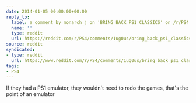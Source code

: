 ```yaml
---
date: 2014-01-05 00:00:00+00:00
reply_to:
  label: a comment by monarch_j on 'BRING BACK PS1 CLASSICS' on /r/PS4
  name: ''
  type: reddit
  url: https://reddit.com/r/PS4/comments/1ug0us/bring_back_ps1_classics/cehp6lz/
source: reddit
syndicated:
- type: reddit
  url: https://www.reddit.com/r/PS4/comments/1ug0us/bring_back_ps1_classics/cehq254/
tags:
- PS4
---
```


If they had a PS1 emulator, they wouldn't need to redo the games, that's the point of an emulator